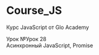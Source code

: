 # Course_JS
Курс JavaScript от Glo Academy
<div>
  Урок &#8470;Урок 28<br>
  Асинхронный JavaScript, Promise
</div>
